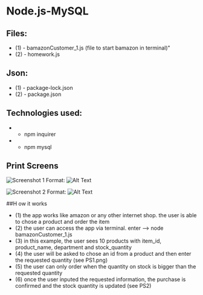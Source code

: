 # Node.js-MySQL

## Files:		
* (1) - bamazonCustomer_1.js (file to start bamazon in terminal)"
* (2) - homework.js
		
		
## Json:  		
* (1) - package-lock.json
* (2) - package.json


## Technologies used:
* - npm inquirer
* - npm mysql


## Print Screens

![Screenshot 1](/Desktop/Rutgers/Node.js_MySQL/Node.js-MySQL/images/PS1.png)
Format: ![Alt Text](url)

![Screenshot 2](/Desktop/Rutgers/Node.js_MySQL/Node.js-MySQL/images/PS1.png)
Format: ![Alt Text](url)

##H ow it works

* (1) the app works like amazon or any other internet shop. the user is able to chose a product and order the item
* (2) the user can access the app via terminal. enter --> node bamazonCustomer_1.js
* (3) in this example, the user sees 10 products with item_id, product_name, department and stock_quantity
* (4) the user will be asked to chose an id from a product and then enter the requested quantity (see PS1.png)
* (5) the user can only order when the quantity on stock is bigger than the requested quantity
* (6) once the user inputed the requested information, the purchase is confirmed and the stock quantity is updated (see PS2)

